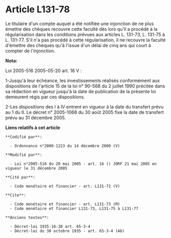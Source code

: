 # Article L131-78

Le titulaire d'un compte auquel a été notifiée une injonction de ne plus émettre des chèques recouvre cette faculté dès lors
qu'il a procédé à la régularisation dans les conditions prévues aux articles L. 131-73, L. 131-75 à L. 131-77. S'il n'a pas
procédé à cette régularisation, il ne recouvre la faculté d'émettre des chèques qu'à l'issue d'un délai de cinq ans qui court
à compter de l'injonction.

**Nota:**

Loi 2005-516 2005-05-20 art. 16 V : 

1-Jusqu'à leur échéance, les investissements réalisés conformément aux dispositions de l'article 15 de la loi n° 90-568 du 2
juillet 1990 précitée dans sa rédaction en vigueur jusqu'à la date de publication de la présente loi demeurent régis par ces
dispositions. 

2-Les dispositions des I à IV entrent en vigueur à la date du transfert prévu au 1 du II. Le décret n° 2005-1068 du 30 août
2005 fixe la date de transfert prévu au 31 décembre 2005.

**Liens relatifs à cet article**

	**Codifié par**:

	  - Ordonnance n°2000-1223 du 14 décembre 2000 (V)

	**Modifié par**:

	  - Loi n°2005-516 du 20 mai 2005 - art. 16 () JORF 21 mai 2005 en vigueur le 31 décembre 2005

	**Cité par**:

	  - Code monétaire et financier - art. L131-72 (V)

	**Cite**:

	  - Code monétaire et financier - art. L131-73 (M)
	  - Code monétaire et financier L131-73, L131-75 à L131-77

	**Anciens textes**:

	  - Décret-loi 1935-10-30 art. 65-3-4
	  - Décret-loi du 30 octobre 1935 - art. 65-3-4 (Ab)
